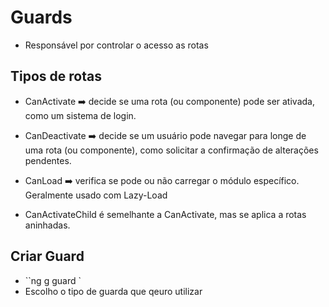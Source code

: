 # Guards

- Responsável por controlar o acesso as rotas

## Tipos de rotas

- CanActivate ➡️ decide se uma rota (ou componente) pode ser ativada, como um sistema de login.

- CanDeactivate ➡️ decide se um usuário pode navegar para longe de uma rota (ou componente), como solicitar a confirmação de alterações pendentes.

- CanLoad ➡️ verifica se pode ou não carregar o módulo específico. Geralmente usado com Lazy-Load

- CanActivateChild é semelhante a CanActivate, mas se aplica a rotas aninhadas.

## Criar Guard

- ``ng g guard `
- Escolho o tipo de guarda que qeuro utilizar
